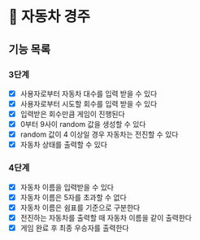 # 🚀 자동차 경주

## 기능 목록
### 3단계
- [x]  사용자로부터 자동차 대수를 입력 받을 수 있다
- [x]  사용자로부터 시도할 회수를 입력 받을 수 있다
- [x]  입력받은 회수만큼 게임이 진행된다
- [x]  0부터 9사이 random 값을 생성할 수 있다
- [x]  random 값이 4 이상일 경우 자동차는 전진할 수 있다
- [x]  자동차 상태를 출력할 수 있다

### 4단계
- [x]  자동차 이름을 입력받을 수 있다
- [x]  자동차 이름은 5자를 초과할 수 없다
- [x]  자동차 이름은 쉼표를 기준으로 구분한다
- [x]  전진하는 자동차를 출력할 때 자동차 이름을 같이 출력한다
- [x]  게임 완료 후 최종 우승자를 출력한다
